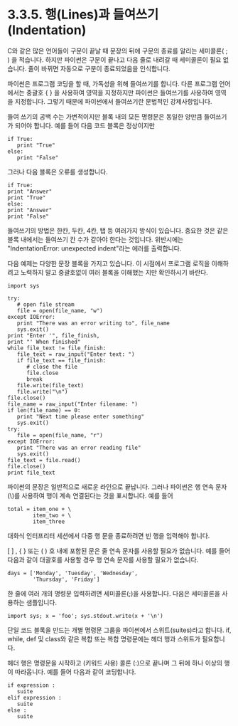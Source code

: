 # 3.3.5.     행\(Lines\)과 들여쓰기\(Indentation\)



C와 같은 많은 언어들이 구문이 끝날 때 문장의 뒤에 구문의 종료를 알리는 세미콜론\( ; \) 을 적습니다. 하지만 파이썬은 구문이 끝나고 다음 줄로 내려갈 때 세미콜론이 필요 없습니다. 줄이 바뀌면 자동으로 구분이 종료되었음을 인식합니다.

파이썬은 프로그램 코딩을 할 때, 가독성을 위해 들여쓰기를 합니다. 다른 프로그램 언어에서는 중괄호 { } 을 사용하여 영역을 지정하지만 파이썬은 들여쓰기를 사용하여 영역을 지정합니다. 그렇기 때문에 파이썬에서 들여쓰기란 문법적인 강제사항입니다. 

들여 쓰기의 공백 수는 가변적이지만 블록 내의 모든 명령문은 동일한 양만큼 들여쓰기가 되어야 합니다. 예를 들어 다음 코드 블록은 정상이지만

```text
if True:
   print "True"
else:
   print "False"
```

그러나 다음 블록은 오류를 생성합니다.

```text
if True:
print "Answer"
print "True"
else:
print "Answer"
print "False"
```

들여쓰기의 방법은 한칸, 두칸, 4칸, 탭 등 여러가지 방식이 있습니다. 중요한 것은 같은 블록 내에서는 들여쓰기 칸 수가 같아야 한다는 것입니다. 위반시에는 "IndentationError: unexpected indent"라는 에러를 출력합니다. 

다음 예제는 다양한 문장 블록을 가지고 있습니다. 이 시점에서 프로그램 로직을 이해하려고 노력하지 말고 중괄호없이 여러 블록을 이해했는 지만 확인하시기 바란다.

```text
import sys

try:
   # open file stream
   file = open(file_name, "w")
except IOError:
   print "There was an error writing to", file_name
   sys.exit()
print "Enter '", file_finish,
print "' When finished"
while file_text != file_finish:
   file_text = raw_input("Enter text: ")
   if file_text == file_finish:
      # close the file
      file.close
      break
   file.write(file_text)
   file.write("\n")
file.close()
file_name = raw_input("Enter filename: ")
if len(file_name) == 0:
   print "Next time please enter something"
   sys.exit()
try:
   file = open(file_name, "r")
except IOError:
   print "There was an error reading file"
   sys.exit()
file_text = file.read()
file.close()
print file_text
```

파이썬의 문장은 일반적으로 새로운 라인으로 끝납니다. 그러나 파이썬은 행 연속 문자 \(\\)를 사용하여 행이 계속 연결된다는 것을 표시합니다. 예를 들어

```text
total = item_one + \
        item_two + \
        item_three
```

대화식 인터프리터 세션에서 다중 행 문을 종료하려면 빈 행을 입력해야 합니다.

\[ \] , { } 또는 \( \) 호 내에 포함된 문은 줄 연속 문자를 사용할 필요가 없습니다. 예를 들어 다음과 같이 대괄호를 사용할 경우 행 연속 문자를 사용할 필요가 없습니다.

```text
days = ['Monday', 'Tuesday', 'Wednesday',
        'Thursday', 'Friday']
```

한 줄에 여러 개의 명령문 입력하려면 세미콜론\(;\)을 사용합니다. 다음은 세미콜론을 사용하는 샘플입니다.

```text
import sys; x = 'foo'; sys.stdout.write(x + '\n')
```

단일 코드 블록을 만드는 개별 명령문 그룹을 파이썬에서 스위트\(suites\)라고 합니다. if, while, def 및 class와 같은 복합 또는 복합 명령문에는 헤더 행과 스위트가 필요합니다.

헤더 행은 명령문을 시작하고 \(키워드 사용\) 콜론 \(:\)으로 끝나며 그 뒤에 하나 이상의 행이 따라옵니다. 예를 들어 다음과 같이 코딩합니다.

```text
if expression : 
   suite
elif expression : 
   suite 
else : 
   suite
```

